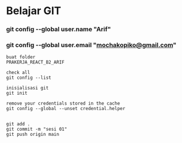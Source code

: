 # Belajar GIT
### git config --global user.name "Arif"
### git config --global user.email "mochakopiko@gmail.com"

```
buat folder
PRAKERJA_REACT_B2_ARIF

check all
git config --list

inisialisasi git
git init

remove your credentials stored in the cache
git config --global --unset credential.helper


git add .
git commit -m "sesi 01"
git push origin main
```